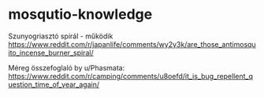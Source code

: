 # mosqutio-knowledge

Szunyogriasztó spirál - működik
https://www.reddit.com/r/japanlife/comments/wy2y3k/are_those_antimosquito_incense_burner_spiral/

Méreg összefoglaló by u/Phasmata:
https://www.reddit.com/r/camping/comments/u8oefd/it_is_bug_repellent_question_time_of_year_again/
